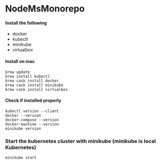 

# NodeMsMonorepo
 
  

#### Install the following

- docker
- kubectl
- minikube
- virtualbox


#### Install on mac

```shell
brew update
brew install kubectl
brew cask install docker
brew cask install minikube
brew cask install virtualbox
```

#### Check if installed properly 

```shell
kubectl version --client
docker --version
docker-compose --version
docker-machine --version
minikube version
```


### Start the kubernetes cluster with minikube (minikube is local Kubernetes)

```shell
minikube start
```
